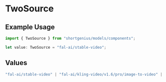 # TwoSource

## Example Usage

```typescript
import { TwoSource } from "shortgenius/models/components";

let value: TwoSource = "fal-ai/stable-video";
```

## Values

```typescript
"fal-ai/stable-video" | "fal-ai/kling-video/v1.6/pro/image-to-video" | "fal-ai/minimax/hailuo-02/standard/image-to-video" | "fal-ai/minimax/hailuo-02/pro/image-to-video" | "fal-ai/bytedance/seedance/v1/lite/image-to-video" | "fal-ai/bytedance/seedance/v1/lite/text-to-video" | "fal-ai/veo3"
```